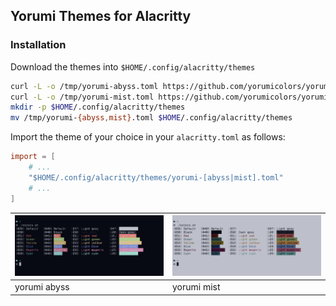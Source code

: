 ## Yorumi Themes for Alacritty

### Installation

Download the themes into `$HOME/.config/alacritty/themes`
```sh
curl -L -o /tmp/yorumi-abyss.toml https://github.com/yorumicolors/yorumi/blob/main/get/apps/terms/alacritty/yorumi-abyss.toml\?raw\=true
curl -L -o /tmp/yorumi-mist.toml https://github.com/yorumicolors/yorumi/blob/main/get/apps/terms/alacritty/yorumi-mist.toml\?raw\=true
mkdir -p $HOME/.config/alacritty/themes
mv /tmp/yorumi-{abyss,mist}.toml $HOME/.config/alacritty/themes
```

Import the theme of your choice in your `alacritty.toml` as follows:
```toml
import = [
    # ...
    "$HOME/.config/alacritty/themes/yorumi-[abyss|mist].toml"
    # ...
]
```

| <img src="/get/apps/terms/alacritty/res/yorumi-abyss_alacritty.png" /> | <img src="/get/apps/terms/alacritty/res/yorumi-mist_alacritty.png" /> |
| --- | --- |
| yorumi abyss | yorumi mist |

